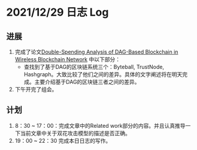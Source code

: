 # 2021/12/29 日志 Log

## 进展

1. 完成了论文[Double-Spending Analysis of DAG-Based Blockchain in Wireless Blockchain Network](./Blockchain/../../PHD%20Papers/Double_Spending%20Analysis%20of%20DAG_based%20Blockchain%20in%20Wireless%20Blockchain%20Network/Double_Spending%20Analysis%20of%20DAG_based%20Blockchain%20in%20Wireless%20Blockchain%20Network.md) 中以下部分：
   * 查找到了基于DAG的区块链系统三个：Byteball, TrustNode, Hashgraph。大致比较了他们之间的差异。具体的文字阐述将在明天完成。主要介绍基于DAG的区块链三者之间的差异。
2. 下午开完了组会。
## 计划

1. 8：30 ~ 17：00：完成文章中的Related work部分的内容。并且认真推导一下当前文章中关于双花攻击模型的描述是否正确。
2. 19：00 ~ 22：30 完成本日日志的写作。